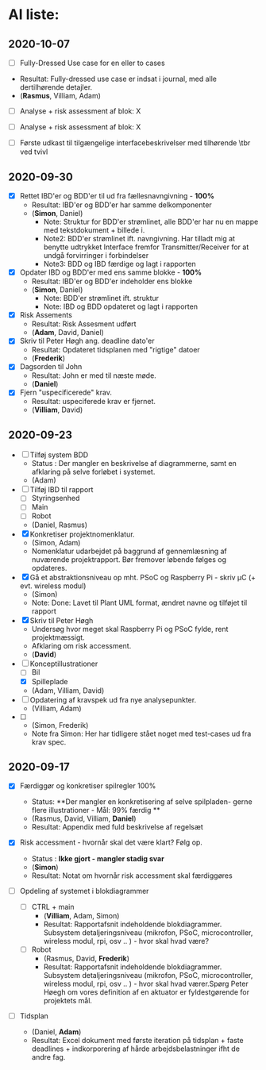 # AI liste:
## 2020-10-07
 - [ ] Fully-Dressed Use case for en eller to cases
  - Resultat: Fully-dressed use case er indsat i journal, med alle dertilhørende detajler.
  - (**Rasmus**, Villiam, Adam)
  
  - [ ] Analyse + risk assessment af blok: X
  
  - [ ] Analyse + risk assessment af blok: X
  
  - [ ] Første udkast til tilgængelige interfacebeskrivelser med tilhørende \tbr ved tvivl

## 2020-09-30

- [x] Rettet IBD'er og BDD'er til ud fra fællesnavngivning - **100%**
  - Resultat: IBD'er og BDD'er har samme delkomponenter
  - (**Simon**, Daniel)
    - Note: Struktur for BDD'er strømlinet, alle BDD'er har nu en mappe med tekstdokument + billede i. 
    - Note2: BDD'er strømlinet ift. navngivning. Har tilladt mig at benytte udtrykket Interface fremfor Transmitter/Receiver for at undgå forvirringer i forbindelser
    - Note3: BDD og IBD færdige og lagt i rapporten
- [x] Opdater IBD og BDD'er med ens samme blokke - **100%**
  - Resultat: IBD'er og BDD'er indeholder ens blokke
  - (**Simon**, Daniel)
    - Note: BDD'er strømlinet ift. struktur
    - Note: IBD og BDD opdateret og lagt i rapporten
- [x] Risk Assements 
  - Resultat: Risk Assesment udført
  - (**Adam**, David, Daniel)
- [x] Skriv til Peter Høgh ang. deadline dato'er
  - Resultat: Opdateret tidsplanen med "rigtige" datoer
  - (**Frederik**)
- [x] Dagsorden til John
  - Resultat: John er med til næste møde.
  - (**Daniel**)
- [x] Fjern "uspecificerede" krav.
  - Resultat: uspeciferede krav er fjernet.
  - (**Villiam**, David)
## 2020-09-23

- [ ] Tilføj system BDD
  - Status : Der mangler en beskrivelse af diagrammerne, samt en afklaring på selve forløbet i systemet.
  - (Adam)
- [ ] Tilføj IBD til rapport
  - [ ] Styringsenhed
  - [ ] Main 
  - [ ] Robot
  - (Daniel, Rasmus)
- [x] Konkretiser projektnomenklatur.
  - (Simon, Adam)
  - Nomenklatur udarbejdet på baggrund af gennemlæsning af nuværende projektrapport. Bør fremover løbende følges og opdateres.  
- [x] Gå et abstraktionsniveau op mht. PSoC og Raspberry Pi - skriv µC (+ evt. wireless modul)
  - (Simon)
  - Note: Done: Lavet til Plant UML format, ændret navne og tilføjet til rapport
- [x] Skriv til Peter Høgh
  - Undersøg hvor meget skal Raspberry Pi og PSoC fylde, rent projektmæssigt.
  - Afklaring om risk accessment.
  - (**David**)
- [ ] Konceptillustrationer
  - [ ] Bil
  - [x] Spilleplade
  - (Adam, Villiam, David)
- [ ] Opdatering af kravspek ud fra nye analysepunkter.
  - (Villiam, Adam)
- [ ] 
  - (Simon, Frederik)
  - Note fra Simon: Her har tidligere stået noget med test-cases ud fra krav spec. 

## 2020-09-17

- [x] Færdiggør og konkretiser spilregler 100%
    - Status: **Der mangler en konkretisering af selve spilpladen- gerne flere illustrationer - Mål: 99% færdig **
    - (Rasmus, David, Villiam, **Daniel**)
    - Resultat: Appendix med fuld beskrivelse af regelsæt

- [x] Risk accessment - hvornår skal det være klart? Følg op.
    - Status : **Ikke gjort - mangler stadig svar**
    - (**Simon**)	
    - Resultat: Notat om hvornår risk accessment skal færdiggøres

- [ ] Opdeling af systemet i blokdiagrammer
  - [ ] CTRL + main
    - (**Villiam**, Adam, Simon)		
    - Resultat: Rapportafsnit indeholdende blokdiagrammer. Subsystem detaljeringsniveau (mikrofon, PSoC, microcontroller, wireless modul, rpi, osv .. ) - hvor skal hvad være?
  - [ ] Robot
    - (Rasmus, David, **Frederik**)	
    - Resultat: Rapportafsnit indeholdende blokdiagrammer. Subsystem detaljeringsniveau (mikrofon, PSoC, microcontroller, wireless modul, rpi, osv .. ) - hvor skal hvad værer.Spørg Peter Høegh om vores definition af en aktuator er fyldestgørende for projektets mål.

- [ ] Tidsplan
    - (Daniel, **Adam**) 	
    - Resultat: Excel dokument med første iteration på tidsplan + faste deadlines + indkorporering af hårde arbejdsbelastninger ifht de andre fag.

